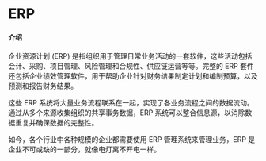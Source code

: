 # ERP

#### 介绍
企业资源计划 (ERP) 是指组织用于管理日常业务活动的一套软件，这些活动包括会计、采购、项目管理、风险管理和合规性、供应链运营等等。完整的 ERP 套件还包括企业绩效管理软件，用于帮助企业针对财务结果制定计划和编制预算，以及预测和报告财务结果。

这些 ERP 系统将大量业务流程联系在一起，实现了各业务流程之间的数据流动。通过从多个来源收集组织的共享事务数据，ERP 系统可以整合信息源，以消除数据重复并确保数据的完整性。

如今，各个行业中各种规模的企业都需要使用 ERP 管理系统来管理业务，ERP 是企业不可或缺的一部分，就像电灯离不开电一样。
